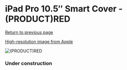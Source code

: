 # iPad Pro 10.5″ Smart Cover - (PRODUCT)RED

[Return to previous page](/ipad_pro105)

[High-resolution image from Apple](https://store.storeimages.cdn-apple.com/8756/as-images.apple.com/is/MR592?wid=4500&hei=4500&fmt=png)

<div style="width: 384px"><img src="/everyphone/MR592.png" alt="(PRODUCT)RED"></div>

### Under construction
